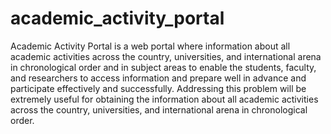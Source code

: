 # academic_activity_portal
Academic Activity Portal is a web portal where information about all academic activities across the country, universities, and international arena in chronological order
and in subject areas to enable the students, faculty, and researchers to access information and prepare well in advance and participate effectively and successfully. 
Addressing this problem will be extremely useful for obtaining the information about all academic activities across the country, universities, and international arena in chronological order.
